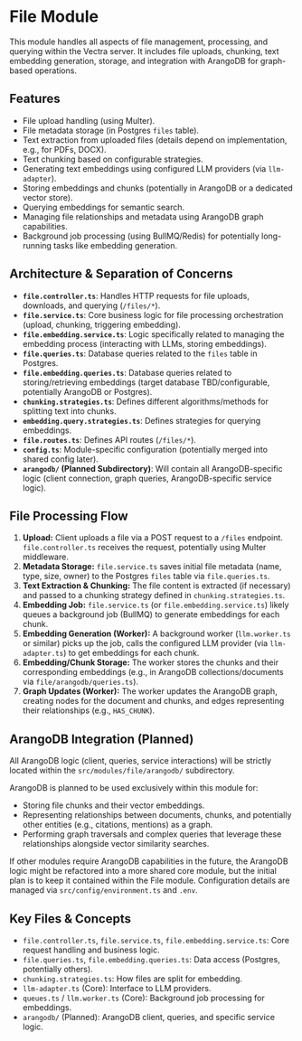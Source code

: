 # File Module

This module handles all aspects of file management, processing, and querying within the Vectra server. It includes file uploads, chunking, text embedding generation, storage, and integration with ArangoDB for graph-based operations.

## Features

- File upload handling (using Multer).
- File metadata storage (in Postgres `files` table).
- Text extraction from uploaded files (details depend on implementation, e.g., for PDFs, DOCX).
- Text chunking based on configurable strategies.
- Generating text embeddings using configured LLM providers (via `llm-adapter`).
- Storing embeddings and chunks (potentially in ArangoDB or a dedicated vector store).
- Querying embeddings for semantic search.
- Managing file relationships and metadata using ArangoDB graph capabilities.
- Background job processing (using BullMQ/Redis) for potentially long-running tasks like embedding generation.

## Architecture & Separation of Concerns

- **`file.controller.ts`**: Handles HTTP requests for file uploads, downloads, and querying (`/files/*`).
- **`file.service.ts`**: Core business logic for file processing orchestration (upload, chunking, triggering embedding).
- **`file.embedding.service.ts`**: Logic specifically related to managing the embedding process (interacting with LLMs, storing embeddings).
- **`file.queries.ts`**: Database queries related to the `files` table in Postgres.
- **`file.embedding.queries.ts`**: Database queries related to storing/retrieving embeddings (target database TBD/configurable, potentially ArangoDB or Postgres).
- **`chunking.strategies.ts`**: Defines different algorithms/methods for splitting text into chunks.
- **`embedding.query.strategies.ts`**: Defines strategies for querying embeddings.
- **`file.routes.ts`**: Defines API routes (`/files/*`).
- **`config.ts`**: Module-specific configuration (potentially merged into shared config later).
- **`arangodb/` (Planned Subdirectory)**: Will contain all ArangoDB-specific logic (client connection, graph queries, ArangoDB-specific service logic).

## File Processing Flow

1.  **Upload:** Client uploads a file via a POST request to a `/files` endpoint. `file.controller.ts` receives the request, potentially using Multer middleware.
2.  **Metadata Storage:** `file.service.ts` saves initial file metadata (name, type, size, owner) to the Postgres `files` table via `file.queries.ts`.
3.  **Text Extraction & Chunking:** The file content is extracted (if necessary) and passed to a chunking strategy defined in `chunking.strategies.ts`.
4.  **Embedding Job:** `file.service.ts` (or `file.embedding.service.ts`) likely queues a background job (BullMQ) to generate embeddings for each chunk.
5.  **Embedding Generation (Worker):** A background worker (`llm.worker.ts` or similar) picks up the job, calls the configured LLM provider (via `llm-adapter.ts`) to get embeddings for each chunk.
6.  **Embedding/Chunk Storage:** The worker stores the chunks and their corresponding embeddings (e.g., in ArangoDB collections/documents via `file/arangodb/queries.ts`).
7.  **Graph Updates (Worker):** The worker updates the ArangoDB graph, creating nodes for the document and chunks, and edges representing their relationships (e.g., `HAS_CHUNK`).

## ArangoDB Integration (Planned)

All ArangoDB logic (client, queries, service interactions) will be strictly located within the `src/modules/file/arangodb/` subdirectory.

ArangoDB is planned to be used exclusively within this module for:
- Storing file chunks and their vector embeddings.
- Representing relationships between documents, chunks, and potentially other entities (e.g., citations, mentions) as a graph.
- Performing graph traversals and complex queries that leverage these relationships alongside vector similarity searches.

If other modules require ArangoDB capabilities in the future, the ArangoDB logic might be refactored into a more shared core module, but the initial plan is to keep it contained within the File module. Configuration details are managed via `src/config/environment.ts` and `.env`.

## Key Files & Concepts

- `file.controller.ts`, `file.service.ts`, `file.embedding.service.ts`: Core request handling and business logic.
- `file.queries.ts`, `file.embedding.queries.ts`: Data access (Postgres, potentially others).
- `chunking.strategies.ts`: How files are split for embedding.
- `llm-adapter.ts` (Core): Interface to LLM providers.
- `queues.ts` / `llm.worker.ts` (Core): Background job processing for embeddings.
- `arangodb/` (Planned): ArangoDB client, queries, and specific service logic.
